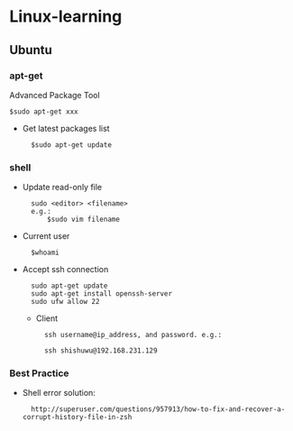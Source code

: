 # Linux-learning

## Ubuntu
### apt-get
Advanced Package Tool
	
    $sudo apt-get xxx


* Get latest packages list
		
        $sudo apt-get update

### shell
* Update read-only file
		
		sudo <editor> <filename>
		e.g.:
			$sudo vim filename
* Current user
		
		$whoami

* Accept ssh connection

		sudo apt-get update
		sudo apt-get install openssh-server
		sudo ufw allow 22


 	- Client

			ssh username@ip_address, and password. e.g.:
			
			ssh shishuwu@192.168.231.129
			

### Best Practice
* Shell error solution:
   
		http://superuser.com/questions/957913/how-to-fix-and-recover-a-corrupt-history-file-in-zsh


